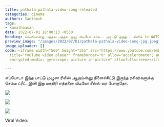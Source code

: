 ```yaml
---
title: pathala-pathala-video-song-released
categories: cinema
authors: Santhosh
tags:
- kamalhaasan
date: 2022-07-01 18:00:13 +0530
heading: வெளியானது பத்தல பத்தல முழு வீடியோ சாங்.. முரட்டு குத்து.. கிளிக் to WATCH..!
preview_image: "/images/2022/07/01/pathala-pathala-video-song-jpg.jpeg"
image_uploader: []
code: <iframe width="560" height="315" src="https://www.youtube.com/embed/1OjZnGZjOA0"
  title="YouTube video player" frameborder="0" allow="accelerometer; autoplay; clipboard-write;
  encrypted-media; gyroscope; picture-in-picture" allowfullscreen></iframe>

---
```

எப்போடா இந்த பாட்டு முழுசா ரிலீஸ் ஆகும்ன்னு நினைச்சிட்டு இருந்த ரசிகர்களுக்கு செம்ம ட்ரீட். இனி இது மாதிரி எத்தனை வீடியோ ரீல்ஸ் வர போகுதோ.

![](/images/2022/07/01/pathala-pathala-video-1-png.jpeg)

![](/images/2022/07/01/pathala-pathala-video-3-png.jpeg)

![](/images/2022/07/01/pathala-pathala-video-2-png.jpeg)

Viral Video:
